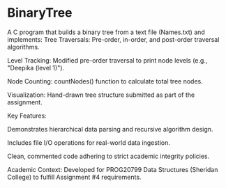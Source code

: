 # BinaryTree
A C program that builds a binary tree from a text file (Names.txt) and implements:
Tree Traversals: Pre-order, in-order, and post-order traversal algorithms.

Level Tracking: Modified pre-order traversal to print node levels (e.g., "Deepika (level 1)").

Node Counting: countNodes() function to calculate total tree nodes.

Visualization: Hand-drawn tree structure submitted as part of the assignment.

Key Features:

Demonstrates hierarchical data parsing and recursive algorithm design.

Includes file I/O operations for real-world data ingestion.

Clean, commented code adhering to strict academic integrity policies.

Academic Context:
Developed for PROG20799 Data Structures (Sheridan College) to fulfill Assignment #4 requirements.
